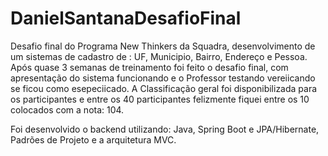 # DanielSantanaDesafioFinal

Desafio final do Programa New Thinkers da Squadra, desenvolvimento de um sistemas de cadastro de : UF, Municipio, Bairro, Endereço e Pessoa. Após quase 3 semanas de treinamento 
foi feito o desafio final, com apresentação do sistema funcionando e o Professor testando vereiicando se ficou como esepeciicado.
A Classificação geral foi disponibilizada para os participantes e entre os 40 participantes felizmente fiquei entre os 10 colocados com a nota: 104.

Foi desenvolvido o backend utilizando: Java, Spring Boot e JPA/Hibernate, Padrões de Projeto e a arquitetura MVC.
